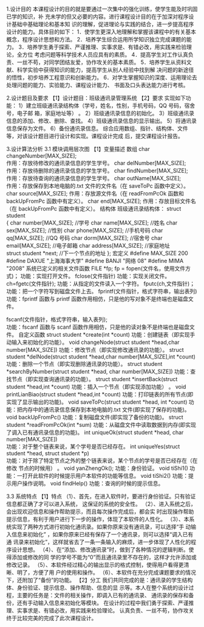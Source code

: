 1.设计目的 
本课程设计的目的就是要通过一次集中的强化训练，使学生能及时巩固已学的知识，补 充未学的但又必要的内容。进行课程设计目的在于加深对程序设计基础中基础理论和基本知 识的理解，促进理论与实践的结合，进一步提高程序设计的能力。具体目的如下： 1．使学生更深入地理解和掌握该课程中的有关基本概念，程序设计思想和方法。 2．培养学生综合运用所学知识独立完成课题的能力。 3．培养学生勇于探索、严谨推理、实事求是、有错必改，用实践来检验理论，全方位 考虑问题等科学技术人员应具有的素质。 4．提高学生对工作认真负责、一丝不苟，对同学团结友爱，协作攻关的基本素质。 5．培养学生从资料文献、科学实验中获得知识的能力，提高学生从别人经验中找到解 决问题的新途径的悟性，初步培养工程意识和创新能力。 6．对学生掌握知识的深度、运用理论去处理问题的能力、实验能力、课程设计能力、 书面及口头表达能力进行考核。 
 
2.设计题目及要求 
【1】设计题目：班级通讯录管理系统 【2】要求 实现如下功能： 1）建立班级通讯录结构体（学号，姓名，性别，手机号码，QQ 号码，宿舍号，电子邮 箱，家庭地址等） 。 2）班级通讯录信息的初始化。 3）班级通讯录信息的添加、修改、删除、查找。 4）班级通讯录信息的显示输出。 5）将通讯录信息保存为文件。 6）备份通讯录信息。 综合应用数组、指针、结构体、文件等，对该设计题目进行设计和实现。课程设计完成 后，提交课程设计报告。 
 
3.设计算法分析 
  3.1 模块调用层次图 
  【1】变量描述 
数组 
char  changeNumber[MAX_SIZE];     
作用：存放待修改的通讯录信息的学生学号。 
char  delNumber[MAX_SIZE];         
作用：存放待删除的通讯录信息的学生学号。 
char  findNumber[MAX_SIZE];       
作用：存放待查询的通讯录信息的学生学号。 
char outName[MAX_SIZE];     
作用：存放保存到本地电脑的.txt 文件的文件名（在 saveToPc 函数中定义）。 
char  source[MAX_SIZE]; 
作用：存放源文件名（在 readFromPcOk 函数和 backUpFromPc 函数中有定义）。 
char  end[MAX_SIZE]; 
作用：存放目标文件名（在 backUpFromPc 函数中有定义）。 
结构体 
班级通讯录结构体： 
struct student    
{ 
    char number[MAX_SIZE];       //学号 
 char name[MAX_SIZE];         //姓名 
 char sex[MAX_SIZE];          //性别 
 char phone[MAX_SIZE];        //手机号码 
    char qq[MAX_SIZE];           //QQ 号码 
 char dorm[MAX_SIZE];         //宿舍号 
 char email[MAX_SIZE];        //电子邮箱 
    char address[MAX_SIZE];      //家庭地址  
 struct  student  *next;      //下一个节点的地址 
}; 
宏定义 
#define    MAX_SIZE    200 
#define    DAXUE      "上海海事大学" 
#define    BANJI      "网络 08" 
#define    MIMA       "2008" 
系统已定义的相关文件函数 
FILE *fp; 
fp = fopen(文件名，使用文件方式)； 
功能：实现打开文件。 
fclose(文件指针) 
功能：实现关闭文件。 
ch=fgetc(文件指针); 
功能：从指定的文件读入一个字符。 
fputc(ch,文件指针)； 
功能：把一个字符写到磁盘文件上去。 
fprintf(文件指针，格式字符串，输出表列) 
功能：fprintf 函数与 printf 函数作用相仿，只是他的写对象不是终端也是磁盘文件。
 
fscanf(文件指针，格式字符串，输入表列);   
功能：fscanf 函数与 scanf 函数作用相仿，只是他的读对象不是终端也是磁盘文件。 
自定义函数 
struct student *create(int *count) 
功能：创建链表（即实现手动输入来初始化的功能）。 
void changeNode(struct student *head,char number[MAX_SIZE]) 
功能：修改节点（即实现修改通讯录的功能）。 
struct student *delNode(struct student *head,char number[MAX_SIZE],int *count) 
功能：删除一个节点（即实现删除通讯录的功能）。 
struct student *searchByNumber(struct student *head, char number[MAX_SIZE]) 
功能：查找节点（即实现查询通讯录的功能）。 
struct student *insertBack(struct student *head,int *count) 
功能：插入一个节点（即实现添加功能） 。 
void printLianBiao(struct student *head,int *count) 
功能：打印链表的所有节点(即实现了显示输出的功能)。 
void saveToPc(struct student *head, int *count) 
功能：把内存中的通讯录信息保存到本地电脑的.txt 文件(即实现了保存的功能)。 
void backUpFromPc() 
功能：复制磁盘文件(即实现了备份的功能)。 
struct student *readFromPcOk(int *sum) 
功能：从磁盘文件中读取数据到内存(即实现了调入已有通讯录信息的功能)。 
int uniqueOk(struct student *head, char number[MAX_SIZE])  
功能：对于整个链表来说，某个学号是否已经存在。 
int uniqueYes(struct student *head, struct student *p)  
功能：对于除了特定节点之外的整个链表来说，某个节点的学号是否已经存在（在修改
节点的时候用） 。 
void yanZhengOk(); 
功能：身份验证。 
void tiShi1() 
功能：一打开此软件的时候提示用户本软件的功能等信息。 
void tiShi2() 
功能：提示用户操作说明。 
void findHelp() 
功能：查询的时候的提示信息。 
   
 
  3.3 系统特点 
【1】特点    （1）、首先，在进入软件时，要进行身份验证。只有验证信息都正确了才可以进入系统， 这保证的系统的安全性。    （2）、进入系统之后，会出现欢迎信息和操作帮助提示，而且每次操作完成后，都会实 时出现操作帮助提示信息，有利于用户进行下一步的操作，体现了本软件的人性化。    （3）、本系统实现了两种方式进行初始化通讯录。如果你原来没有通讯录，可以选择“手 动输入信息来初始化” ，如果你原来已经有保存了一个通讯录，则可以选择“调入已有通 讯录来初始化”，这样就省去了一条一条输入的麻烦，进一步体现了人性化的程序设计思想。
    （4）、在“添加、修改通讯录”时，做到了各种情况的逻辑判断。使得添加或修改的同 学的学号不能为“0”而且通讯录里不存在的，这样才允许添加或修改记录。    （5）、本软件经过精心的输出显示的格式控制，使得用户看得更清晰、明了，方便了用 户的使用和操作。    （6）、本软件在充分完成课题要求的情况下，还附加了“备份”的功能。       【2】分工 我们共同完成的是：通讯录的学生结构体、身份验证、提示信息、操作帮助、信息的显 示等。本人在整个系统的设计过程，主要的任务是：文件的相关操作，即调入已有的通讯录、 通讯录的保存和备份，还有手动输入信息来初始化等模块。 在设计的过程中我们勇于探索、严谨推理、实事求是、有错必改，用实践来检验理论。 认真负责、一丝不苟，协作攻关终于比较完美的完成了此次课程设计。
